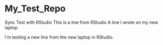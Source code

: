 # My_Test_Repo
Sync Test with RStudio
This is a line from RStudio
A line I wrote on my new laptop

I'm testing a new line from the new laptop in RStudio.